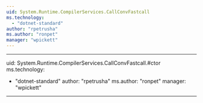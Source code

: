```yaml
---
uid: System.Runtime.CompilerServices.CallConvFastcall
ms.technology: 
  - "dotnet-standard"
author: "rpetrusha"
ms.author: "ronpet"
manager: "wpickett"
---
```


---
uid: System.Runtime.CompilerServices.CallConvFastcall.#ctor
ms.technology: 
  - "dotnet-standard"
author: "rpetrusha"
ms.author: "ronpet"
manager: "wpickett"
---
